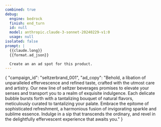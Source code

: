 ```yaml
---
combined: true
debug:
  engine: bedrock
  finish: end_turn
  id: null
  model: anthropic.claude-3-sonnet-20240229-v1:0
  usage: null
isolated: false
prompt: |
  {{claude.long}}
  {{format.ad_json}}

  Create an an ad spot for this product.
---
```


{
"campaign_id": "seltzerbrand_001",
"ad_copy": "Behold, a libation of unparalleled effervescence and refined taste, crafted with the utmost care and artistry. Our new line of seltzer beverages promises to elevate your senses and transport you to a realm of exquisite indulgence. Each delicate bubble bursts forth with a tantalizing bouquet of natural flavors, meticulously curated to tantalizing your palate. Embrace the epitome of sophisticated refreshment, a harmonious fusion of invigorating sparkle and sublime essence. Indulge in a sip that transcends the ordinary, and revel in the delightfully effervescent experience that awaits you."
}
